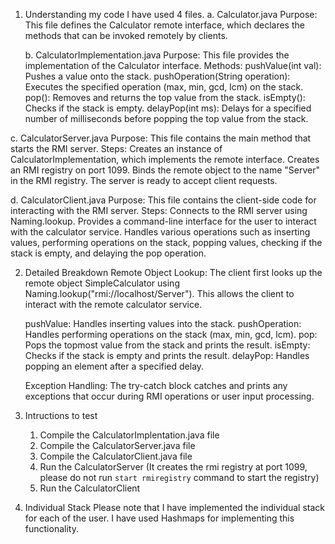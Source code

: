 1. Understanding my code
   I have used 4 files.
   a. Calculator.java
      Purpose: This file defines the Calculator remote interface, which declares the methods that can be invoked 
               remotely by clients.
   
   b. CalculatorImplementation.java
      Purpose: This file provides the implementation of the Calculator interface.
      Methods: pushValue(int val): Pushes a value onto the stack.
               pushOperation(String operation): Executes the specified operation (max, min, gcd, lcm) on the stack.
               pop(): Removes and returns the top value from the stack.
               isEmpty(): Checks if the stack is empty.
               delayPop(int ms): Delays for a specified number of milliseconds before popping the top value from the stack.

  c. CalculatorServer.java
     Purpose: This file contains the main method that starts the RMI server.
     Steps: Creates an instance of CalculatorImplementation, which implements the remote interface.
            Creates an RMI registry on port 1099.
            Binds the remote object to the name "Server" in the RMI registry.
            The server is ready to accept client requests.

  d. CalculatorClient.java
     Purpose: This file contains the client-side code for interacting with the RMI server.
     Steps: Connects to the RMI server using Naming.lookup.
            Provides a command-line interface for the user to interact with the calculator service.
            Handles various operations such as inserting values, performing operations on the stack, popping values, 
            checking if the stack is empty, and delaying the pop operation.

2. Detailed Breakdown
   Remote Object Lookup: The client first looks up the remote object SimpleCalculator using  
   Naming.lookup("rmi://localhost/Server"). This allows the client to interact with the remote calculator service.

   pushValue: Handles inserting values into the stack.
   pushOperation: Handles performing operations on the stack (max, min, gcd, lcm).
   pop: Pops the topmost value from the stack and prints the result.
   isEmpty: Checks if the stack is empty and prints the result.
   delayPop: Handles popping an element after a specified delay.

   Exception Handling: The try-catch block catches and prints any exceptions that occur during RMI operations or user input 
   processing.

3. Intructions to test
   1. Compile the CalculatorImplentation.java file
   2. Compile the CalculatorServer.java file
   3. Compile the CalculatorClient.java file
   4. Run the CalculatorServer (It creates the rmi registry at port 1099, please do not run `start rmiregistry` command to start the 
      registry)
   5. Run the CalculatorClient

4. Individual Stack
   Please note that I have implemented the individual stack for each of the user.
   I have used Hashmaps for implementing this functionality.

